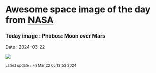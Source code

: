 
# Awesome space image of the day from [NASA](https://api.nasa.gov/)

### Today image : Phobos: Moon over Mars
Date : 2024-03-22

![](https://apod.nasa.gov/apod/image/2403/STSCI-MarsPhobosComp1024.jpg)

<small>Latest update : Fri Mar 22 05:13:52 2024</small>
        